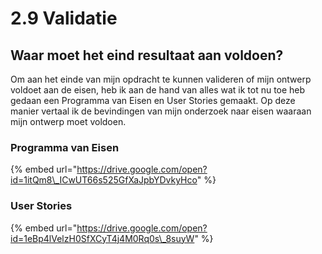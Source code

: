 # 2.9 Validatie

## Waar moet het eind resultaat aan voldoen?

Om aan het einde van mijn opdracht te kunnen valideren of mijn ontwerp voldoet aan de eisen, heb ik aan de hand van alles wat ik tot nu toe heb gedaan een Programma van Eisen en User Stories gemaakt. Op deze manier vertaal ik de bevindingen van mijn onderzoek naar eisen waaraan mijn ontwerp moet voldoen.

### **Programma van Eisen**

{% embed url="https://drive.google.com/open?id=1itQm8\_ICwUT66s525GfXaJpbYDvkyHco" %}

### **User Stories**

{% embed url="https://drive.google.com/open?id=1eBp4lVelzH0SfXCyT4j4M0Rq0s\_8suyW" %}



